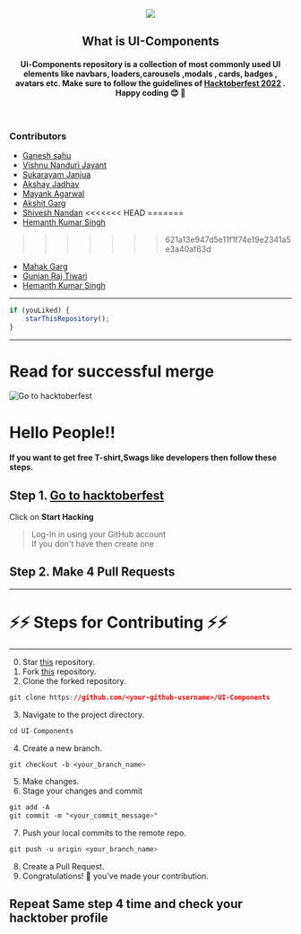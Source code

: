 <p align="center">
    <img src="https://technologyandsociety.org/wp-content/uploads/Logo-Color-1.jpg" />
</p>

<p align="center">
	<h2 align="center">What is UI-Components</h2>
	<h4 align="center">Ui-Components repository is a collection of most commonly used UI elements like navbars, loaders,carousels ,modals , cards, badges , avatars etc. Make sure to follow the guidelines of <a href="https://hacktoberfest.com/"> Hacktoberfest 2022</a> . Happy coding 😊 🎉 </h4>
	<br/>
	

### Contributors

- [ Ganesh sahu](https://github.com/vibgyor786)
- [ Vishnu Nanduri Jayant](https://github.com/nandurijv)
- [ Sukarayam Janjua](https://github.com/SukarayamJanjua)
- [ Akshay Jadhav](https://github.com/Akshay9607)
- [ Mayank Agarwal](https://github.com/Mayank1170)
- [ Akshit Garg](https://github.com/akshit5565)
- [ Shivesh Nandan](https://github.com/ShiveshNandan)
<<<<<<< HEAD
=======
- [ Hemanth Kumar Singh](https://github.com/Hemanth11011)
>>>>>>> 621a13e947d5e11f1f74e19e2341a5e3a40af63d
- [ Mahak Garg ](https://www.github.com/Mahak008)
- [ Gunjan Raj Tiwari](https://github.com/gunjanrajtiwari)
- [ Hemanth Kumar Singh](https://github.com/Hemanth11011)



---

```javascript
if (youLiked) {
	starThisRepository();
}
```

---
# Read for successful merge

![Go to hacktoberfest](https://blog.tooljet.com/content/images/2022/09/Screenshot-2022-09-27-at-08.03.21.png) <br/>
# Hello People!!  <br/>
#### If you want to get free **T-shirt,Swags** like **developers** then follow these steps.  <br/>

## Step 1. [Go to hacktoberfest](https://hacktoberfest.digitalocean.com) <br/>
Click on **Start Hacking**  <br/>
>   Log-In in using your GitHub account <br/> 
>   If you don't have then create one <br/>
## Step 2. Make **4 Pull Requests** <br/>
___
# ⚡⚡ Steps for Contributing ⚡⚡ <br/>
---
	
0. Star <a href="https://github.com/IEEE-SSIT-VIT/UI-Components" title="this">this</a> repository.
1. Fork <a href="https://github.com/IEEE-SSIT-VIT/UI-Components" title="this">this</a> repository.
2. Clone the forked repository.
```css
git clone https://github.com/<your-github-username>/UI-Components
```
  
3. Navigate to the project directory.
```py
cd UI-Components
```
4. Create a new branch.
```css
git checkout -b <your_branch_name>
```
5. Make changes.
6. Stage your changes and commit
```css
git add -A
git commit -m "<your_commit_message>"
```
7. Push your local commits to the remote repo.
```css
git push -u origin <your_branch_name>
```
8. Create a Pull Request.
9. Congratulations! 🎉 you've made your contribution.

## Repeat Same step 4 time and check your hacktober profile  <br/>
